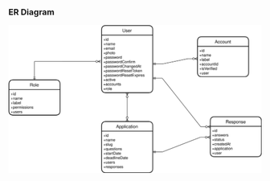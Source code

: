 ### ER Diagram

![ERDiagram](https://raw.githubusercontent.com/ekiztk/community-application-website/master/server/public/entity-relationship-diagram.svg "ERDiagram")
